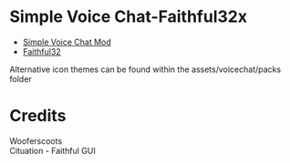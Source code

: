 # Simple Voice Chat-Faithful32x

- [Simple Voice Chat Mod](https://www.curseforge.com/minecraft/mc-mods/goat-separator)
- [Faithful32](https://faithfulpack.net/)

Alternative icon themes can be found within the assets/voicechat/packs folder

# Credits
Wooferscoots\
Cituation - Faithful GUI

